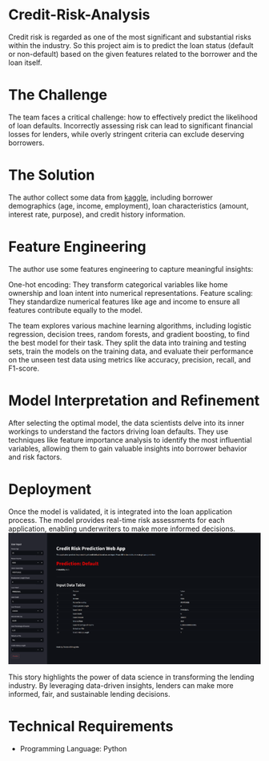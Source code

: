 # Credit-Risk-Analysis

Credit risk is regarded as one of the most significant and substantial risks within the industry.
So this project aim is to predict the loan status (default or non-default) based on the given features related to the borrower and the loan itself.


# The Challenge

The team faces a critical challenge: how to effectively predict the likelihood of loan defaults. Incorrectly assessing risk can lead to significant financial losses for lenders, while overly stringent criteria can exclude deserving borrowers.

# The Solution

The author collect some data from [kaggle](https://www.kaggle.com/datasets/laotse/credit-risk-dataset/data), including borrower demographics (age, income, employment), loan characteristics (amount, interest rate, purpose), and credit history information.

# Feature Engineering

The author use some features engineering to capture meaningful insights:

One-hot encoding: They transform categorical variables like home ownership and loan intent into numerical representations.
Feature scaling: They standardize numerical features like age and income to ensure all features contribute equally to the model.

The team explores various machine learning algorithms, including logistic regression, decision trees, random forests, and gradient boosting, to find the best model for their task. They split the data into training and testing sets, train the models on the training data, and evaluate their performance on the unseen test data using metrics like accuracy, precision, recall, and F1-score.

# Model Interpretation and Refinement

After selecting the optimal model, the data scientists delve into its inner workings to understand the factors driving loan defaults. They use techniques like feature importance analysis to identify the most influential variables, allowing them to gain valuable insights into borrower behavior and risk factors.

# Deployment 

Once the model is validated, it is integrated into the loan application process. The model provides real-time risk assessments for each application, enabling underwriters to make more informed decisions.![](https://github.com/astoadhi/Credit-Risk-Classification/blob/main/images/credit%20risk%20prediction.png)

This story highlights the power of data science in transforming the lending industry. By leveraging data-driven insights, lenders can make more informed, fair, and sustainable lending decisions.

# Technical Requirements
- Programming Language: Python

